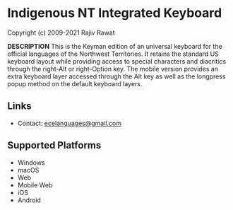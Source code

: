Indigenous NT Integrated Keyboard
=====================

Copyright (c) 2009-2021 Rajiv Rawat

__DESCRIPTION__
This is the Keyman edition of an universal keyboard for the official languages of the Northwest Territories. It retains the standard US keyboard layout while providing access to special characters and diacritics through the right-Alt or right-Option key. The mobile version provides an extra keyboard layer accessed through the Alt key as well as the longpress popup method on the default keyboard layers.

Links
-----

 * Contact:  ecelanguages@gmail.com
 
Supported Platforms
-------------------
 * Windows
 * macOS
 * Web
 * Mobile Web
 * iOS
 * Android
